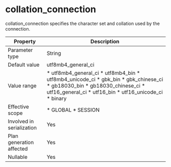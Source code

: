 collation_connection 
=========================================

collation_connection specifies the character set and collation used by the connection. 


|       **Property**        |                                                                                                                                                                                                                                                                                           **Description**                                                                                                                                                                                                                                                                                           |
|---------------------------|-----------------------------------------------------------------------------------------------------------------------------------------------------------------------------------------------------------------------------------------------------------------------------------------------------------------------------------------------------------------------------------------------------------------------------------------------------------------------------------------------------------------------------------------------------------------------------------------------------|
| Parameter type            | String                                                                                                                                                                                                                                                                                                                                                                                                                                                                                                                                                                                              |
| Default value             | utf8mb4_general_ci                                                                                                                                                                                                                                                                                                                                                                                                                                                                                                                                                                                  |
| Value range               | * utf8mb4_general_ci   * utf8mb4_bin   * utf8mb4_unicode_ci   * gbk_bin   * gbk_chinese_ci   * gb18030_bin   * gb18030_chinese_ci   * utf16_general_ci   * utf16_bin   * utf16_unicode_ci   * binary    |
| Effective scope           | * GLOBAL   * SESSION                                                                                                                                                                                                                                                                                                                                                                                                                                                                                             |
| Involved in serialization | Yes                                                                                                                                                                                                                                                                                                                                                                                                                                                                                                                                                                                                 |
| Plan generation affected  | Yes                                                                                                                                                                                                                                                                                                                                                                                                                                                                                                                                                                                                 |
| Nullable                  | Yes                                                                                                                                                                                                                                                                                                                                                                                                                                                                                                                                                                                                 |



